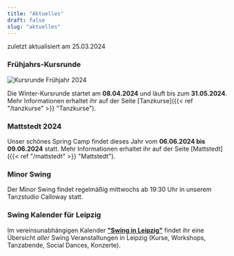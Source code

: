 ```yaml
---
title: "Aktuelles"
draft: false
slug: "aktuelles"
---
```


zuletzt aktualisiert am 25.03.2024

### Frühjahrs-Kursrunde
![Kursrunde Frühjahr 2024](../slider_kurse_spring_2024.png)

Die Winter-Kursrunde startet am **08.04.2024** und läuft bis zum **31.05.2024**. Mehr Informationen erhaltet ihr auf der Seite [Tanzkurse]({{< ref "/tanzkurse" >}} "Tanzkurse").

### Mattstedt 2024
Unser schönes Spring Camp findet dieses Jahr vom **06.06.2024 bis 09.06.2024** statt. Mehr Informationen erhaltet ihr auf der Seite [Mattstedt]({{< ref "/mattstedt" >}} "Mattstedt").

### Minor Swing
Der Minor Swing findet regelmäßig mittwochs ab 19:30 Uhr in unserem Tanzstudio Calloway statt.

### Swing Kalender für Leipzig
Im vereinsunabhängigen Kalender [**"Swing in Leipzig"**](https://kalender.digital/0c529f4b4448ea55b992) findet ihr eine Übersicht *aller* Swing Veranstaltungen in Leipzig (Kurse, Workshops, Tanzabende, Social Dances, Konzerte).
